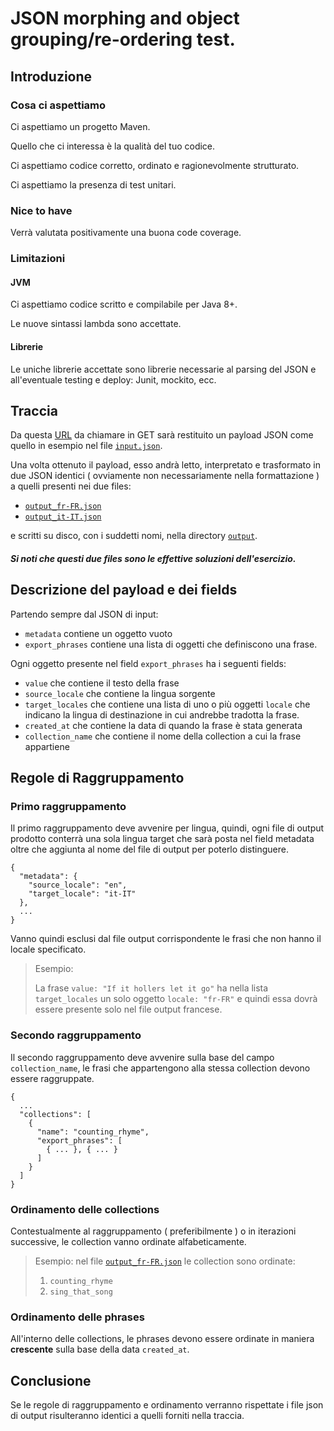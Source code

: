 # JSON morphing and object grouping/re-ordering test.

## Introduzione

### Cosa ci aspettiamo
Ci aspettiamo un progetto Maven.

Quello che ci interessa è la qualità del tuo codice. 

Ci aspettiamo codice corretto, ordinato e ragionevolmente strutturato.

Ci aspettiamo la presenza di test unitari.

### Nice to have
Verrà valutata positivamente una buona code coverage.

### Limitazioni 

#### JVM
Ci aspettiamo codice scritto e compilabile per Java 8+.

Le nuove sintassi lambda sono accettate.

#### Librerie
Le uniche librerie accettate sono librerie necessarie al parsing del JSON e all'eventuale testing e deploy: Junit, mockito, ecc.


## Traccia

Da questa [URL](http://www.mocky.io/v2/5db8a72230000064005edf0d) da chiamare in GET sarà restituito un payload JSON
come quello in esempio nel file [`input.json`](https://github.com/matecat/ReorderingTest/blob/master/input.json).

Una volta ottenuto il payload, esso andrà letto, interpretato e trasformato in due JSON identici ( ovviamente non necessariamente nella formattazione ) a quelli presenti nei due files:
- [`output_fr-FR.json`](https://github.com/matecat/ReorderingTest/blob/master/output_fr-FR.json)
- [`output_it-IT.json`](https://github.com/matecat/ReorderingTest/blob/master/output_it-IT.json)

e scritti su disco, con i suddetti nomi, nella directory [`output`](https://github.com/matecat/ReorderingTest/tree/master/output). 
#### *Si noti che questi due files sono le effettive soluzioni dell'esercizio.*

## Descrizione del payload e dei fields
Partendo sempre dal JSON di input:

- `metadata` contiene un oggetto vuoto
- `export_phrases` contiene una lista di oggetti che definiscono una frase.

Ogni oggetto presente nel field `export_phrases` ha i seguenti fields:

- `value` che contiene il testo della frase
- `source_locale` che contiene la lingua sorgente
- `target_locales` che contiene una lista di uno o più oggetti `locale` che indicano la lingua di destinazione in cui andrebbe tradotta la frase.
- `created_at` che contiene la data di quando la frase è stata generata
- `collection_name` che contiene il nome della collection a cui la frase appartiene

## Regole di Raggruppamento

### Primo raggruppamento
Il primo raggruppamento deve avvenire per lingua, quindi, ogni file di output prodotto conterrà una sola lingua target che sarà posta nel field metadata oltre che aggiunta al nome del file di
 output per poterlo distinguere.
```
{
  "metadata": {
    "source_locale": "en",
    "target_locale": "it-IT"
  },
  ...
}
```
Vanno quindi esclusi dal file output corrispondente le frasi che non hanno il locale specificato.

> Esempio:
>
> La frase `value: "If it hollers let it go"` ha nella lista `target_locales` un solo oggetto `locale: "fr-FR"` e quindi essa dovrà essere presente solo nel file output francese.

### Secondo raggruppamento
Il secondo raggruppamento deve avvenire sulla base del campo `collection_name`, le frasi che appartengono alla stessa collection devono essere raggruppate.
```
{
  ...
  "collections": [
    {
      "name": "counting_rhyme",
      "export_phrases": [
        { ... }, { ... }
      ]
    }
  ]
}
```
### Ordinamento delle collections
Contestualmente al raggruppamento ( preferibilmente ) o in iterazioni successive, le collection vanno ordinate alfabeticamente.

> Esempio:
> nel file [`output_fr-FR.json`](https://github.com/matecat/ReorderingTest/blob/master/output_fr-FR.json) le collection sono ordinate:
> 1. `counting_rhyme` 
> 2. `sing_that_song`

### Ordinamento delle phrases
All'interno delle collections, le phrases devono essere ordinate in maniera **crescente** sulla base della data `created_at`.

## Conclusione
Se le regole di raggruppamento e ordinamento verranno rispettate i file json di output risulteranno identici a quelli forniti nella traccia.
